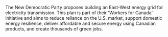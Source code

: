 The New Democratic Party proposes building an East-West energy grid for electricity transmission. This plan is part of their 'Workers for Canada' initiative and aims to reduce reliance on the U.S. market, support domestic energy resilience, deliver affordable and secure energy using Canadian products, and create thousands of green jobs.
